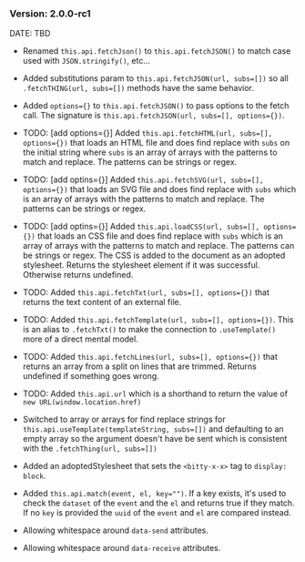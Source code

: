 ### Version: 2.0.0-rc1

DATE: TBD

- Renamed `this.api.fetchJson()` to 
`this.api.fetchJSON()` to match case used
with `JSON.stringify()`, etc...

- Added substitutions param to 
`this.api.fetchJSON(url, subs=[])` so
all `.fetchTHING(url, subs=[])` methods
have the same behavior. 

- Added `options={}` to 
`this.api.fetchJSON()` to pass options to
the fetch call. The signature is
`this.api.fetchJSON(url, subs=[], options={})`.

- TODO: [add options={}] 
Added `this.api.fetchHTML(url, subs=[], options={})`
that loads an HTML file and does find
replace with `subs` on the initial string 
where `subs` is an array
of arrays with the patterns to match and
replace. The patterns can be strings or regex. 

- TODO: [add optins={}] 
Added `this.api.fetchSVG(url, subs=[], options={})`
that loads an SVG file and does find
replace with `subs` which is an array
of arrays with the patterns to match and
replace. The patterns can be strings or regex. 

- TODO: [add optins={}] 
Added `this.api.loadCSS(url, subs=[], options={})`
that loads an CSS file and does find
replace with `subs` which is an array
of arrays with the patterns to match and
replace. The patterns can be strings or regex. 
The CSS is added to the document as an adopted
stylesheet. Returns the stylesheet element
if it was successful. Otherwise returns undefined. 

- TODO: Added 
`this.api.fetchTxt(url, subs=[], options={})`
that returns the text content of an external file.

- TODO: Added 
`this.api.fetchTemplate(url, subs=[], options={})`.
This is an alias to `.fetchTxt()` to make
the connection to `.useTemplate()` more of
a direct mental model. 

- TODO: Added 
`this.api.fetchLines(url, subs=[], options={})`
that returns an array from a split 
on lines that are trimmed. Returns undefined
if something goes wrong.

- TODO: Added `this.api.url` which is a 
shorthand to return the value of 
`new URL(window.location.href)`

- Switched to array or arrays for find
replace strings for `this.api.useTemplate(templateString, subs=[])`
and defaulting to an empty array so the
argument doesn't have be sent which
is consistent with the `.fetchThing(url, subs=[])`

- Added an adoptedStylesheet that sets
the `<bitty-x-x>` tag to `display: block`. 

- Added `this.api.match(event, el, key="")`. 
If a key exists, it's used to check the 
`dataset` of the `event` and the `el`
and returns true if they match. If no
`key` is provided the `uuid` of the `event`
and `el` are compared instead. 

- Allowing whitespace around `data-send` 
attributes. 

- Allowing whitespace around `data-receive`
attributes.


